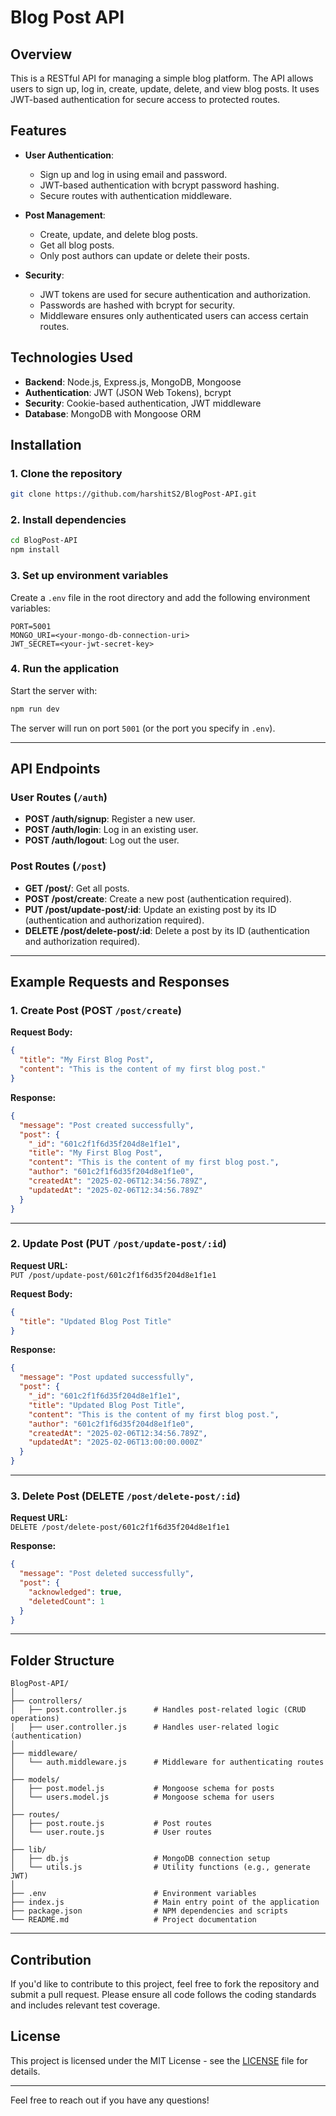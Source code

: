 
# Blog Post API

## Overview

This is a RESTful API for managing a simple blog platform. The API allows users to sign up, log in, create, update, delete, and view blog posts. It uses JWT-based authentication for secure access to protected routes.

## Features

- **User Authentication**:  
  - Sign up and log in using email and password.  
  - JWT-based authentication with bcrypt password hashing.  
  - Secure routes with authentication middleware.  

- **Post Management**:  
  - Create, update, and delete blog posts.  
  - Get all blog posts.  
  - Only post authors can update or delete their posts.  

- **Security**:  
  - JWT tokens are used for secure authentication and authorization.  
  - Passwords are hashed with bcrypt for security.  
  - Middleware ensures only authenticated users can access certain routes.  

## Technologies Used

- **Backend**: Node.js, Express.js, MongoDB, Mongoose  
- **Authentication**: JWT (JSON Web Tokens), bcrypt  
- **Security**: Cookie-based authentication, JWT middleware  
- **Database**: MongoDB with Mongoose ORM  

## Installation

### 1. Clone the repository

```bash
git clone https://github.com/harshitS2/BlogPost-API.git
```

### 2. Install dependencies

```bash
cd BlogPost-API
npm install
```

### 3. Set up environment variables

Create a `.env` file in the root directory and add the following environment variables:

```env
PORT=5001
MONGO_URI=<your-mongo-db-connection-uri>
JWT_SECRET=<your-jwt-secret-key>
```

### 4. Run the application

Start the server with:

```bash
npm run dev
```

The server will run on port `5001` (or the port you specify in `.env`).

---

## API Endpoints

### User Routes (`/auth`)

- **POST /auth/signup**: Register a new user.  
- **POST /auth/login**: Log in an existing user.  
- **POST /auth/logout**: Log out the user.  

### Post Routes (`/post`)

- **GET /post/**: Get all posts.  
- **POST /post/create**: Create a new post (authentication required).  
- **PUT /post/update-post/:id**: Update an existing post by its ID (authentication and authorization required).  
- **DELETE /post/delete-post/:id**: Delete a post by its ID (authentication and authorization required).  

---

## Example Requests and Responses

### 1. Create Post (POST `/post/create`)

**Request Body:**

```json
{
  "title": "My First Blog Post",
  "content": "This is the content of my first blog post."
}
```

**Response:**

```json
{
  "message": "Post created successfully",
  "post": {
    "_id": "601c2f1f6d35f204d8e1f1e1",
    "title": "My First Blog Post",
    "content": "This is the content of my first blog post.",
    "author": "601c2f1f6d35f204d8e1f1e0",
    "createdAt": "2025-02-06T12:34:56.789Z",
    "updatedAt": "2025-02-06T12:34:56.789Z"
  }
}
```

---

### 2. Update Post (PUT `/post/update-post/:id`)

**Request URL:**  
`PUT /post/update-post/601c2f1f6d35f204d8e1f1e1`

**Request Body:**

```json
{
  "title": "Updated Blog Post Title"
}
```

**Response:**

```json
{
  "message": "Post updated successfully",
  "post": {
    "_id": "601c2f1f6d35f204d8e1f1e1",
    "title": "Updated Blog Post Title",
    "content": "This is the content of my first blog post.",
    "author": "601c2f1f6d35f204d8e1f1e0",
    "createdAt": "2025-02-06T12:34:56.789Z",
    "updatedAt": "2025-02-06T13:00:00.000Z"
  }
}
```

---

### 3. Delete Post (DELETE `/post/delete-post/:id`)

**Request URL:**  
`DELETE /post/delete-post/601c2f1f6d35f204d8e1f1e1`

**Response:**

```json
{
  "message": "Post deleted successfully",
  "post": {
    "acknowledged": true,
    "deletedCount": 1
  }
}
```

---

## Folder Structure

```plaintext
BlogPost-API/
│
├── controllers/
│   ├── post.controller.js      # Handles post-related logic (CRUD operations)
│   ├── user.controller.js      # Handles user-related logic (authentication)
│
├── middleware/
│   └── auth.middleware.js      # Middleware for authenticating routes
│
├── models/
│   ├── post.model.js           # Mongoose schema for posts
│   └── users.model.js          # Mongoose schema for users
│
├── routes/
│   ├── post.route.js           # Post routes
│   └── user.route.js           # User routes
│
├── lib/
│   ├── db.js                   # MongoDB connection setup
│   └── utils.js                # Utility functions (e.g., generate JWT)
│
├── .env                        # Environment variables
├── index.js                    # Main entry point of the application
├── package.json                # NPM dependencies and scripts
└── README.md                   # Project documentation
```

---

## Contribution

If you'd like to contribute to this project, feel free to fork the repository and submit a pull request. Please ensure all code follows the coding standards and includes relevant test coverage.

## License

This project is licensed under the MIT License - see the [LICENSE](LICENSE) file for details.

---

Feel free to reach out if you have any questions!
